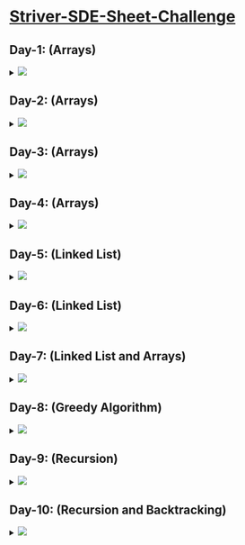 # [Striver-SDE-Sheet-Challenge](https://takeuforward.org/interviews/strivers-sde-sheet-top-coding-interview-problems)

## Day-1: (Arrays)

<details>
  <summary><img id="array" src="https://img.shields.io/badge/Arrays-6-0f0?style=for-the-badge"></summary>

| S.No. | Topic:  | Problems                                                                                                                     | Solutions | JAVA                                                                                                                                                                  | Video-Solution                                                                                                                                                            |
|-------|---------|------------------------------------------------------------------------------------------------------------------------------|-----------|----------------------------------------------------------------------------------------------------------------------------------------------------------------------|---------------------------------------------------------------------------------------------------------------------------------------------------------------------------|
| 1     | `Array` | [Set Matrix Zeroes](https://takeuforward.org/data-structure/set-matrix-zero)                                                 | ✔️        | <a href="https://github.com/RitikSharma01/Striver-SDE-sheet-challenge./blob/main/DAY-01-Array/code%20studio/Set_Matrix_Zero.java"><img src="https://img.shields.io/badge/CodeStudio-Solution-green"></a> <br> <a href="https://github.com/RitikSharma01/Striver-SDE-sheet-challenge./blob/main/DAY-01-Array/leetcode/Set_Matrix_Zero.java"><img src="https://img.shields.io/badge/Leetcode-Solution-green"></a>                                                                                     | <a href="https://www.youtube.com/watch?v=M65xBewcqcI&list=PLgUwDviBIf0rPG3Ictpu74YWBQ1CaBkm2&index=7"><img src="https://img.shields.io/badge/Video-Solution-green"></a>  |
| 2     | `Array` | [Pascal’s Triangler](https://takeuforward.org/data-structure/program-to-generate-pascals-triangle)                           | ✔️        | <a href="https://github.com/RitikSharma01/Striver-SDE-sheet-challenge./blob/main/DAY-01-Array/code%20studio/pascals_Triangle.java"><img src="https://img.shields.io/badge/CodeStudio-Solution-green"></a> <br> <a href="https://github.com/RitikSharma01/Striver-SDE-sheet-challenge./blob/main/DAY-01-Array/leetcode/pascals_Triangle.java"><img src="https://img.shields.io/badge/Leetcode-Solution-green"></a>                                                                       | <a href="https://www.youtube.com/watch?v=6FLvhQjZqvM&list=PLgUwDviBIf0rPG3Ictpu74YWBQ1CaBkm2&index=8"><img src="https://img.shields.io/badge/Video-Solution-green"></a>  |
| 3     | `Array` | [Next Permutation](https://takeuforward.org/data-structure/next_permutation-find-next-lexicographically-greater-permutation) | ✔️        | <a href="https://github.com/RitikSharma01/Striver-SDE-sheet-challenge./blob/main/DAY-01-Array/code%20studio/next_permutation.cpp"><img src="https://img.shields.io/badge/CodeStudio-Solution-green"></a> <br> <a href="https://github.com/RitikSharma01/Striver-SDE-sheet-challenge./blob/main/DAY-01-Array/leetcode/next_permutation.java"><img src="https://img.shields.io/badge/Leetcode-Solution-green"></a>                                                                                             | <a href="https://www.youtube.com/watch?v=LuLCLgMElus&list=PLgUwDviBIf0rPG3Ictpu74YWBQ1CaBkm2&index=9"><img src="https://img.shields.io/badge/Video-Solution-green"></a>  |
| 4     | `Array` | [Kadane’s Algorithm](https://takeuforward.org/data-structure/kadanes-algorithm-maximum-subarray-sum-in-an-array)             | ✔️        | <a href="https://github.com/RitikSharma01/Striver-SDE-sheet-challenge./blob/main/DAY-01-Array/code%20studio/Maximum_Subarray_Sum.java"><img src="https://img.shields.io/badge/CodeStudio-Solution-green"></a> <br> <a href="https://github.com/RitikSharma01/Striver-SDE-sheet-challenge./blob/main/DAY-01-Array/leetcode/Maximum_Subarray_Sum.java"><img src="https://img.shields.io/badge/Leetcode-Solution-green"></a>                                                                         | <a href="https://www.youtube.com/watch?v=w_KEocd__20&list=PLgUwDviBIf0rPG3Ictpu74YWBQ1CaBkm2&index=5"><img src="https://img.shields.io/badge/Video-Solution-green"></a>  |
| 5     | `Array` | [Sort an array of 0’s 1’s 2’s](https://takeuforward.org/data-structure/sort-an-array-of-0s-1s-and-2s)                        | ✔️        | <a href="https://github.com/RitikSharma01/Striver-SDE-sheet-challenge./blob/main/DAY-01-Array/code%20studio/Sort_0_1_2.java"><img src="https://img.shields.io/badge/CodeStudio-Solution-green"></a> <br> <a href="https://github.com/RitikSharma01/Striver-SDE-sheet-challenge./blob/main/DAY-01-Array/leetcode/Sort_0_1_2.java"><img src="https://img.shields.io/badge/Leetcode-Solution-green"></a> | <a href="https://www.youtube.com/watch?v=oaVa-9wmpns&list=PLgUwDviBIf0rPG3Ictpu74YWBQ1CaBkm2&index=2"><img src="https://img.shields.io/badge/Video-Solution-green"></a>  |
| 6     | `Array` | [Stock buy and Sell](https://takeuforward.org/data-structure/stock-buy-and-sell)                                             | ✔️        | <a href="https://github.com/RitikSharma01/Striver-SDE-sheet-challenge./blob/main/DAY-01-Array/code%20studio/BestTime_to_Buy_and_Sell_Stock.java"><img src="https://img.shields.io/badge/CodeStudio-Solution-green"></a> <br> <a href="https://github.com/RitikSharma01/Striver-SDE-sheet-challenge./blob/main/DAY-01-Array/leetcode/BestTime_to_Buy_and_Sell_Stock.java"><img src="https://img.shields.io/badge/Leetcode-Solution-green"></a>                                                                                 | <a href="https://www.youtube.com/watch?v=oaVa-9wmpns&list=PLgUwDviBIf0rPG3Ictpu74YWBQ1CaBkm2&index=2"><img src="https://img.shields.io/badge/Video-Solution-green"></a>

<br>
<div align="right">
  <h3><b><a href="#striver-sde-sheet-challenge">⬆️ Back to Top</a></b></h3>
</div>
<br>
</details>

## Day-2: (Arrays)

<details>
  <summary><img id="array" src="https://img.shields.io/badge/Arrays-6-0f0?style=for-the-badge"></summary>

| S.No. | Topic:  | Problems                                                                                                                                | Solutions | C++                                                                                                                                                                                                                                                                                                                                                                                                                                                                                                                                                        | Video-Solution                                                                                                                                                           |
|-------|---------|-----------------------------------------------------------------------------------------------------------------------------------------|-----------|------------------------------------------------------------------------------------------------------------------------------------------------------------------------------------------------------------------------------------------------------------------------------------------------------------------------------------------------------------------------------------------------------------------------------------------------------------------------------------------------------------------------------------------------------------|--------------------------------------------------------------------------------------------------------------------------------------------------------------------------|
| 1     | `Array` | [Rotate Matrix](https://takeuforward.org/data-structure/rotate-image-by-90-degree)                                                      | ✔️         | <a href="https://github.com/RitikSharma01/Striver-SDE-sheet-challenge./blob/main/DAY-02-Array/code%20studio/rotateArray.java"><img src="https://img.shields.io/badge/CodeStudio-Solution-green"></a> <br> <a href="https://github.com/RitikSharma01/Striver-SDE-sheet-challenge./blob/main//DAY-02-Array/leetcode/Rotate_Image.java"><img src="https://img.shields.io/badge/Leetcode-Solution-green"></a>                                                                                                   | <a href="https://www.youtube.com/watch?v=Y72QeX0Efxw&list=PLgUwDviBIf0rPG3Ictpu74YWBQ1CaBkm2&index=12"><img src="https://img.shields.io/badge/Video-Solution-green"></a> |
| 2     | `Array` | [Pascal’s Triangler](https://takeuforward.org/data-structure/merge-overlapping-sub-intervals)                                           | ✔️         | <a href="https://github.com/RitikSharma01/Striver-SDE-sheet-challenge./blob/main/DAY-02-Array/code%20studio/mergeInterval.java"><img src="https://img.shields.io/badge/CodeStudio-Solution-green"></a> <br> <a href="https://github.com/RitikSharma01/Striver-SDE-sheet-challenge./blob/main/"><img src="https://img.shields.io/badge/Leetcode-Solution-red"></a>                                                             | <a href="https://www.youtube.com/watch?v=2JzRBPFYbKE&list=PLgUwDviBIf0rPG3Ictpu74YWBQ1CaBkm2&index=6"><img src="https://img.shields.io/badge/Video-Solution-green"></a>  |
| 3     | `Array` | [Merge two sorted Arrays without extra space](https://takeuforward.org/data-structure/merge-two-sorted-arrays-without-extra-space)      | ✔️         | <a href="https://github.com/RitikSharma01/Striver-SDE-sheet-challenge./blob/main/DAY-02-Array/code%20studio/mergetwosortedarray.java"><img src="https://img.shields.io/badge/CodeStudio-Solution-green"></a> <br> <a href="https://github.com/RitikSharma01/Striver-SDE-sheet-challenge./blob/main/"><img src="https://img.shields.io/badge/Leetcode-Solution-red"></a>                   | <a href="https://www.youtube.com/watch?v=hVl2b3bLzBw&list=PLgUwDviBIf0rPG3Ictpu74YWBQ1CaBkm2&index=4"><img src="https://img.shields.io/badge/Video-Solution-green"></a>  |
| 4     | `Array` | [Find the duplicate in an array of N+1 integers](https://takeuforward.org/data-structure/find-the-duplicate-in-an-array-of-n1-integers) | ✔️         | <a href="https://github.com/RitikSharma01/Striver-SDE-sheet-challenge./blob/main/DAY-02-Array/code%20studio/find_duplicate_in_array.java"><img src="https://img.shields.io/badge/CodeStudio-Solution-green"></a> <br> <a href="https://github.com/RitikSharma01/Striver-SDE-sheet-challenge./blob/main/"><img src="https://img.shields.io/badge/Leetcode-Solution-red"></a> | <a href="https://www.youtube.com/watch?v=32Ll35mhWg0&list=PLgUwDviBIf0rPG3Ictpu74YWBQ1CaBkm2&index=1"><img src="https://img.shields.io/badge/Video-Solution-green"></a>  |
| 5     | `Array` | [Repeat and Missing Number](https://takeuforward.org/data-structure/find-the-repeating-and-missing-numbers)                             | ✔️        | <a href="https://github.com/RitikSharma01/Striver-SDE-sheet-challenge./blob/main/DAY-02-Array/code%20studio/Missing_and_repeating_numbers.java"><img src="https://img.shields.io/badge/CodeStudio-Solution-green"></a> <br> <a href="https://github.com/RitikSharma01/Striver-SDE-sheet-challenge./blob/main/"><img src="https://img.shields.io/badge/Leetcode-Solution-red"></a>                                                                                                                                                             | <a href="https://www.youtube.com/watch?v=5nMGY4VUoRY&list=PLgUwDviBIf0rPG3Ictpu74YWBQ1CaBkm2&index=3"><img src="https://img.shields.io/badge/Video-Solution-green"></a>  |
| 6     | `Array` | [Inversion of Array (Pre-req: Merge Sort)](https://takeuforward.org/data-structure/count-inversions-in-an-array)                        | ✔️        | <a href="https://github.com/RitikSharma01/Striver-SDE-sheet-challenge./blob/main/DAY-02-Array/code%20studio/Count_Inversions.java"><img src="https://img.shields.io/badge/CodeStudio-Solution-green"></a> <br> <a href="https://github.com/RitikSharma01/Striver-SDE-sheet-challenge./blob/main/"><img src="https://img.shields.io/badge/Leetcode-Solution-red"></a>                                                                                                                                                             | <a href="https://www.youtube.com/watch?v=kQ1mJlwW-c0"><img src="https://img.shields.io/badge/Video-Solution-green"></a>                                                  |

<br>
<div align="right">
  <h3><b><a href="#striver-sde-sheet-challenge">⬆️ Back to Top</a></b></h3>
</div>
<br>
</details>

## Day-3: (Arrays)

<details>
  <summary><img id="array" src="https://img.shields.io/badge/Arrays-6-0f0?style=for-the-badge"></summary>

| S.No. | Topic:  | Problems                                                                                                                                                           | Solutions | JAVA                                                                                                                                                                                                                                                                                                                                                                                                                                                                                                  | Video-Solution                                                                                                                                                            |
|-------|---------|--------------------------------------------------------------------------------------------------------------------------------------------------------------------|-----------|------------------------------------------------------------------------------------------------------------------------------------------------------------------------------------------------------------------------------------------------------------------------------------------------------------------------------------------------------------------------------------------------------------------------------------------------------------------------------------------------------|---------------------------------------------------------------------------------------------------------------------------------------------------------------------------|
| 1     | `Array` | [Search in a 2d Matrix](https://takeuforward.org/data-structure/search-in-a-sorted-2d-matrix)                                                                      | ✔️        | <a href="https://github.com/RitikSharma01/Striver-SDE-sheet-challenge./tree/main/DAY-03-Array/codestudio/SSearch_In_A_2D_Matrix.java"><img src="https://img.shields.io/badge/CodeStudio-Solution-green"></a> <br> <a href=""><img src="https://img.shields.io/badge/Leetcode-Solution-red"></a>                 | <a href="https://www.youtube.com/watch?v=ZYpYur0znng&list=PLgUwDviBIf0rPG3Ictpu74YWBQ1CaBkm2&index=14"><img src="https://img.shields.io/badge/Video-Solution-green"></a> |
| 2     | `Array` | [Pow(X,n)](https://takeuforward.org/data-structure/implement-powxn-x-raised-to-the-power-n)                                                                        | ✔️        | <a href="https://github.com/RitikSharma01/Striver-SDE-sheet-challenge./tree/main/DAY-03-Array/codestudio/Modular_Exponentiation.java"><img src="https://img.shields.io/badge/CodeStudio-Solution-green"></a> <br> <a href=""><img src="https://img.shields.io/badge/Leetcode-Solution-red"></a>                                                       | <a href="https://www.youtube.com/watch?v=l0YC3876qxg&list=PLgUwDviBIf0rPG3Ictpu74YWBQ1CaBkm2&index=15"><img src="https://img.shields.io/badge/Video-Solution-green"></a> |
| 3     | `Array` | [Majority Element (>N/2 times)](https://takeuforward.org/data-structure/find-the-majority-element-that-occurs-more-than-n-2-times)                                 | ✔️        | <a href="https://github.com/RitikSharma01/Striver-SDE-sheet-challenge./tree/main/DAY-03-Array/codestudio/Majority_element.java"><img src="https://img.shields.io/badge/CodeStudio-Solution-green"></a> <br> <a href=""><img src="https://img.shields.io/badge/Leetcode-Solution-red"></a> | <a href="https://www.youtube.com/watch?v=AoX3BPWNnoE&list=PLgUwDviBIf0rPG3Ictpu74YWBQ1CaBkm2&index=16"><img src="https://img.shields.io/badge/Video-Solution-green"></a> |                            
| 4     | `Array` | [Majority Element (>N/3 times)](https://takeuforward.org/data-structure/majority-elementsn-3-times-find-the-elements-that-appears-more-than-n-3-times-in-the-array)| ✔️        | <a href="https://github.com/RitikSharma01/Striver-SDE-sheet-challenge./tree/main/DAY-03-Array/codestudio/Majority_Element_2.java"><img src="https://img.shields.io/badge/CodeStudio-Solution-green"></a> <br> <a href=""><img src="https://img.shields.io/badge/Leetcode-Solution-red"></a> | <a href="https://www.youtube.com/watch?v=yDbkQd9t2ig&list=PLgUwDviBIf0rPG3Ictpu74YWBQ1CaBkm2&index=17"><img src="https://img.shields.io/badge/Video-Solution-green"></a> |                                                         
| 5     | `Array` | [Grid Unique Paths](https://takeuforward.org/data-structure/grid-unique-paths-count-paths-from-left-top-to-the-right-bottom-of-a-matrix)                           | ✔️        | <a href="https://github.com/RitikSharma01/Striver-SDE-sheet-challenge./tree/main/DAY-03-Array/codestudio/Unique_Paths.java"><img src="https://img.shields.io/badge/CodeStudio-Solution-green"></a> <br> <a href=""><img src="https://img.shields.io/badge/Leetcode-Solution-red"></a>                                 | <a href="https://youtu.be/t_f0nwwdg5o"><img src="https://img.shields.io/badge/Video-Solution-green"></a>                                                                 |
| 6     | `Array` | [Reverse Pairs](https://takeuforward.org/data-structure/count-reverse-pairs)                                                                                       | ✔️        | <a href="https://github.com/RitikSharma01/Striver-SDE-sheet-challenge./tree/main/DAY-03-Array/codestudio/Reverse_Pairs.java"><img src="https://img.shields.io/badge/CodeStudio-Solution-green"></a> <br> <a href=""><img src="https://img.shields.io/badge/Leetcode-Solution-red"></a>                                             | <a href="https://www.youtube.com/watch?v=S6rsAlj_iB4&list=PLgUwDviBIf0rPG3Ictpu74YWBQ1CaBkm2&index=19"><img src="https://img.shields.io/badge/Video-Solution-green"></a> |

<br>
<div align="right">
  <h3><b><a href="#striver-sde-sheet-challenge">⬆️ Back to Top</a></b></h3>
</div>
<br>
</details>

## Day-4: (Arrays)

<details>
  <summary><img id="array" src="https://img.shields.io/badge/Arrays-6-0f0?style=for-the-badge"></summary>

| S.No. | Topic:  | Problems                                                                                                                                | Solutions | JAVA                                                                                                                                                                                                                                                                                                                                                                                                                                                                                                                                                | Video-Solution                                                                                                                                                            |
|-------|---------|-----------------------------------------------------------------------------------------------------------------------------------------|-----------|----------------------------------------------------------------------------------------------------------------------------------------------------------------------------------------------------------------------------------------------------------------------------------------------------------------------------------------------------------------------------------------------------------------------------------------------------------------------------------------------------------------------------------------------------|---------------------------------------------------------------------------------------------------------------------------------------------------------------------------|
| 1     | `Array` | [2-Sum-Problem](https://takeuforward.org/data-structure/two-sum-check-if-a-pair-with-given-sum-exists-in-array)                         | ✔️        | <a href="https://github.com/RitikSharma01/Striver-SDE-sheet-challenge./tree/main/Day-04-Array/codestudio/2_sum_problem.java"><img src="https://img.shields.io/badge/CodeStudio-Solution-green"></a> <br> <a href=""><img src="https://img.shields.io/badge/Leetcode-Solution-green"></a>                                                                                               | <a href="https://www.youtube.com/watch?v=dRUpbt8vHpo&list=PLgUwDviBIf0rVwua0kKYlsS_ik_1lyVK_&index=2"><img src="https://img.shields.io/badge/Video-Solution-green"></a>  |                                     
| 2     | `Array` | [4-Sum-Problem](https://takeuforward.org/data-structure/4-sum-find-quads-that-add-up-to-a-target-value)                                 | ✔️        | <a href="https://github.com/RitikSharma01/Striver-SDE-sheet-challenge./tree/main/Day-04-Array/codestudio/4_sum_problem.java"><img src="https://img.shields.io/badge/CodeStudio-Solution-green"></a> <br> <a href=""><img src="https://img.shields.io/badge/Leetcode-Solution-green"></a>                                                                                               | <a href="https://www.youtube.com/watch?v=4ggF3tXIAp0&list=PLgUwDviBIf0p4ozDR_kJJkONnb1wdx2Ma&index=21"><img src="https://img.shields.io/badge/Video-Solution-green"></a> |                             
| 3     | `Array` | [Longest Consecutive Sequence](https://takeuforward.org/data-structure/longest-consecutive-sequence-in-an-array)                        | ✔️        | <a href="https://github.com/RitikSharma01/Striver-SDE-sheet-challenge./tree/main/Day-04-Array/codestudio/longest_consecutive_sequence.java"><img src="https://img.shields.io/badge/CodeStudio-Solution-green"></a> <br> <a href=""><img src="https://img.shields.io/badge/Leetcode-Solution-green"></a>                                                         | <a href="https://www.youtube.com/watch?v=qgizvmgeyUM&list=PLgUwDviBIf0p4ozDR_kJJkONnb1wdx2Ma&index=22"><img src="https://img.shields.io/badge/Video-Solution-green"></a> |                                      
| 4     | `Array` | [Largest Subarray with 0 sum](https://takeuforward.org/data-structure/length-of-the-longest-subarray-with-zero-sum)                     | ✔️        | <a href="https://github.com/RitikSharma01/Striver-SDE-sheet-challenge./tree/main/Day-04-Array/codestudio/Longest_Subarray_Zero_Sum.java"><img src="https://img.shields.io/badge/CodeStudio-Solution-green"></a> <br> <a href=""><img src="https://img.shields.io/badge/GeeksforGeeks-Solution-green"></a>                                         | <a href="https://www.youtube.com/watch?v=xmguZ6GbatA&list=PLgUwDviBIf0p4ozDR_kJJkONnb1wdx2Ma&index=23"><img src="https://img.shields.io/badge/Video-Solution-green"></a> |                                         
| 5     | `Array` | [Count number of subarrays with given Xor K](https://takeuforward.org/data-structure/count-the-number-of-subarrays-with-given-xor-k)    | ✔️        | <a href="https://github.com/RitikSharma01/Striver-SDE-sheet-challenge./tree/main/Day-04-Array/codestudio/Count_Subarrays_with_Given_XOR.java"><img src="https://img.shields.io/badge/CodeStudio-Solution-green"></a> <br> <a href=""><img src="https://img.shields.io/badge/Interviewbit-Solution-green"></a> | <a href="https://www.youtube.com/watch?v=lO9R5CaGRPY&list=PLgUwDviBIf0p4ozDR_kJJkONnb1wdx2Ma&index=25"><img src="https://img.shields.io/badge/Video-Solution-green"></a> |                                                          
| 6     | `Array` | [Longest Substring without repeat](https://takeuforward.org/data-structure/length-of-longest-substring-without-any-repeating-character) | ✔️        | <a href="https://github.com/RitikSharma01/Striver-SDE-sheet-challenge./tree/main/Day-04-Array/codestudio/Longest_Substring_Without_Repeating_Characters.java"><img src="https://img.shields.io/badge/CodeStudio-Solution-green"></a> <br> <a href=""><img src="https://img.shields.io/badge/Leetcode-Solution-green"></a>                                             | <a href="https://www.youtube.com/watch?v=qtVh-XEpsJo&list=PLgUwDviBIf0p4ozDR_kJJkONnb1wdx2Ma&index=26"><img src="https://img.shields.io/badge/Video-Solution-green"></a> |                                                  

  <br>
<div align="right">
  <h3><b><a href="#striver-sde-sheet-challenge">⬆️ Back to Top</a></b></h3>
</div>
<br>
</details>

## Day-5: (Linked List)

<details>
  <summary><img id="array" src="https://img.shields.io/badge/Linked_List-6-0f0?style=for-the-badge"></summary>

| S.No. | Topic:        | Problems                                                                                                                                            | Solutions | JAVA                                                                                                                                                                                                                                                                                                                                                                                                                                                                                                                                                        | Video-Solution                                                                                                                                                            |
|-------|---------------|-----------------------------------------------------------------------------------------------------------------------------------------------------|-----------|------------------------------------------------------------------------------------------------------------------------------------------------------------------------------------------------------------------------------------------------------------------------------------------------------------------------------------------------------------------------------------------------------------------------------------------------------------------------------------------------------------------------------------------------------------|---------------------------------------------------------------------------------------------------------------------------------------------------------------------------|
| 1     | `Linked List` | [Reverse a LinkedList](https://takeuforward.org/data-structure/reverse-a-linked-list)                                                               | ✔️        | <a href="https://github.com/RitikSharma01/Striver-SDE-sheet-challenge./tree/main/Day-05-LinkedList/codestudio/Reverse_Linked_List.java"><img src="https://img.shields.io/badge/CodeStudio-Solution-green"></a> <br> <a href=""><img src="https://img.shields.io/badge/Leetcode-Solution-red"></a>                                                                   | <a href="https://www.youtube.com/watch?v=iRtLEoL-r-g&list=PLgUwDviBIf0p4ozDR_kJJkONnb1wdx2Ma&index=27"><img src="https://img.shields.io/badge/Video-Solution-green"></a> |                                     
| 2     | `Linked List` | [Find the middle of LinkedList](https://takeuforward.org/data-structure/find-middle-element-in-a-linked-list)                                       | ✔️        | <a href="https://github.com/RitikSharma01/Striver-SDE-sheet-challenge./tree/main/Day-05-LinkedList/codestudio/Middle_Of_Linked_List.java"><img src="https://img.shields.io/badge/CodeStudio-Solution-green"></a> <br> <a href=""><img src="https://img.shields.io/badge/Leetcode-Solution-red"></a>                                         | <a href="https://www.youtube.com/watch?v=sGdwSH8RK-o&list=PLgUwDviBIf0p4ozDR_kJJkONnb1wdx2Ma&index=28"><img src="https://img.shields.io/badge/Video-Solution-green"></a> |                             
| 3     | `Linked List` | [Merge two sorted Linked List (use method used in mergeSort)](https://takeuforward.org/data-structure/merge-two-sorted-linked-lists)                | ✔️        | <a href="https://github.com/RitikSharma01/Striver-SDE-sheet-challenge./tree/main/Day-05-LinkedList/codestudio/Merge Two_Sorted_Linked_Lists.java"><img src="https://img.shields.io/badge/CodeStudio-Solution-green"></a> <br> <a href=""><img src="https://img.shields.io/badge/Leetcode-Solution-red"></a>                                           | <a href="https://www.youtube.com/watch?v=Xb4slcp1U38&list=PLgUwDviBIf0p4ozDR_kJJkONnb1wdx2Ma&index=29"><img src="https://img.shields.io/badge/Video-Solution-green"></a> |                                      
| 4     | `Linked List` | [Remove N-th node from back of LinkedList](https://takeuforward.org/data-structure/remove-n-th-node-from-the-end-of-a-linked-list)                  | ✔️        | <a href="https://github.com/RitikSharma01/Striver-SDE-sheet-challenge./tree/main/Day-05-LinkedList/codestudio/DeleteKthnodeFromEnd.java"><img src="https://img.shields.io/badge/CodeStudio-Solution-green"></a> <br> <a href=""><img src="https://img.shields.io/badge/Leetcode-Solution-red"></a>           | <a href="https://www.youtube.com/watch?v=Lhu3MsXZy-Q&list=PLgUwDviBIf0p4ozDR_kJJkONnb1wdx2Ma&index=30"><img src="https://img.shields.io/badge/Video-Solution-green"></a> |                                         
| 5     | `Linked List` | [Add two numbers as LinkedList](https://takeuforward.org/data-structure/add-two-numbers-represented-as-linked-lists)                                | ✔️        | <a href="https://github.com/RitikSharma01/Striver-SDE-sheet-challenge./tree/main/Day-05-LinkedList/codestudio/AddTwoNumbersAsLinkedLists.java"><img src="https://img.shields.io/badge/CodeStudio-Solution-green"></a> <br> <a href=""><img src="https://img.shields.io/badge/Leetcode-Solution-red"></a>                                         | <a href="https://www.youtube.com/watch?v=LBVsXSMOIk4&list=PLgUwDviBIf0p4ozDR_kJJkONnb1wdx2Ma&index=32"><img src="https://img.shields.io/badge/Video-Solution-green"></a> |                                                          
| 6     | `Linked List` | [Delete a given Node when a node is given.(0(1) solution)](https://takeuforward.org/data-structure/delete-given-node-in-a-linked-list-o1-approach)  | ✔️        | <a href="https://github.com/RitikSharma01/Striver-SDE-sheet-challenge./tree/main/Day-05-LinkedList/codestudio/DeleteNodeInALinkedList.java"><img src="https://img.shields.io/badge/CodeStudio-Solution-green"></a> <br> <a href=""><img src="https://img.shields.io/badge/Leetcode-Solution-red"></a>   | <a href="https://www.youtube.com/watch?v=icnp4FJdZ_c&list=PLgUwDviBIf0p4ozDR_kJJkONnb1wdx2Ma&index=31"><img src="https://img.shields.io/badge/Video-Solution-green"></a> |                                                             
  
<br>
<div align="right">
  <h3><b><a href="#striver-sde-sheet-challenge">⬆️ Back to Top</a></b></h3>
</div>
<br>
</details>

## Day-6: (Linked List)

<details>
  <summary><img id="array" src="https://img.shields.io/badge/Linked_List-6-0f0?style=for-the-badge"></summary>

| S.No. | Topic:        | Problems                                                                                                                             | Solutions | JAVA                                                                                                                                                                                                                                                                                                                                                                                                                                                                                                                                                                     | Video-Solution                                                                                                                                                            |
|-------|---------------|--------------------------------------------------------------------------------------------------------------------------------------|-----------|-------------------------------------------------------------------------------------------------------------------------------------------------------------------------------------------------------------------------------------------------------------------------------------------------------------------------------------------------------------------------------------------------------------------------------------------------------------------------------------------------------------------------------------------------------------------------|---------------------------------------------------------------------------------------------------------------------------------------------------------------------------|
| 1     | `Linked List` | [Find intersection point of Y LinkedList](https://takeuforward.org/data-structure/find-intersection-of-two-linked-lists)             | ✔️        | <a href="https://github.com/RitikSharma01/Striver-SDE-sheet-challenge./tree/main/Day-06-LinkedList/codestudio/Intersection of Two Linked Lists.java"><img src="https://img.shields.io/badge/CodeStudio-Solution-green"></a> <br> <a href=""><img src="https://img.shields.io/badge/Leetcode-Solution-red"></a>                                 | <a href="https://www.youtube.com/watch?v=u4FWXfgS8jw&list=PLgUwDviBIf0p4ozDR_kJJkONnb1wdx2Ma&index=33"><img src="https://img.shields.io/badge/Video-Solution-green"></a> |                                     
| 2     | `Linked List` | [Detect a cycle in Linked List](https://takeuforward.org/data-structure/detect-a-cycle-in-a-linked-list)                             | ✔️        | <a href="https://github.com/RitikSharma01/Striver-SDE-sheet-challenge./tree/main/Day-06-LinkedList/codestudio/Cycle Detection in a Singly Linked List.java"><img src="https://img.shields.io/badge/CodeStudio-Solution-green"></a> <br> <a href=""><img src="https://img.shields.io/badge/Leetcode-Solution-red"></a>                                                     | <a href="https://www.youtube.com/watch?v=354J83hX7RI&list=PLgUwDviBIf0p4ozDR_kJJkONnb1wdx2Ma&index=34"><img src="https://img.shields.io/badge/Video-Solution-green"></a> |                             
| 3     | `Linked List` | [Reverse a LinkedList in groups of size k](https://takeuforward.org/data-structure/reverse-linked-list-in-groups-of-size-k)          | ✔️        | <a href="https://github.com/RitikSharma01/Striver-SDE-sheet-challenge./tree/main/Day-06-LinkedList/codestudio/Reverse Nodes in k-Group.java"><img src="https://img.shields.io/badge/CodeStudio-Solution-green"></a> <br> <a href=""><img src="https://img.shields.io/badge/Leetcode-Solution-red"></a>                       | <a href="https://www.youtube.com/watch?v=Of0HPkk3JgI&list=PLgUwDviBIf0p4ozDR_kJJkONnb1wdx2Ma&index=34"><img src="https://img.shields.io/badge/Video-Solution-green"></a> |                                      
| 4     | `Linked List` | [Check if a LinkedList is palindrome or not](https://takeuforward.org/data-structure/check-if-given-linked-list-is-plaindrome)       | ✔️        | <a href="https://github.com/RitikSharma01/Striver-SDE-sheet-challenge./tree/main/Day-06-LinkedList/codestudio/Palindrome Linked List.java"><img src="https://img.shields.io/badge/CodeStudio-Solution-green"></a> <br> <a href=""><img src="https://img.shields.io/badge/Leetcode-Solution-red"></a>                   | <a href="https://www.youtube.com/watch?v=-DtNInqFUXs&list=PLgUwDviBIf0p4ozDR_kJJkONnb1wdx2Ma&index=36"><img src="https://img.shields.io/badge/Video-Solution-green"></a> |                                         
| 5     | `Linked List` | [Find the starting point of the Loop of LinkedList](https://takeuforward.org/data-structure/starting-point-of-loop-in-a-linked-list) | ✔️        | <a href="https://github.com/RitikSharma01/Striver-SDE-sheet-challenge./tree/main/Day-06-LinkedList/codestudio/Flatten A Linked List.java"><img src="https://img.shields.io/badge/CodeStudio-Solution-green"></a> <br> <a href=""><img src="https://img.shields.io/badge/Leetcode-Solution-red"></a> | <a href="https://www.youtube.com/watch?v=QfbOhn0WZ88&list=PLgUwDviBIf0p4ozDR_kJJkONnb1wdx2Ma&index=37"><img src="https://img.shields.io/badge/Video-Solution-green"></a> |                                                          
| 6     | `Linked List` | [Flattening of a LinkedList](https://takeuforward.org/data-structure/flattening-a-linked-list)                                       | ✔️        | <a href="https://github.com/RitikSharma01/Striver-SDE-sheet-challenge./tree/main/Day-06-LinkedList/codestudio/Flatten A Linked List.java"><img src="https://img.shields.io/badge/CodeStudio-Solution-green"></a> <br> <a href=""><img src="https://img.shields.io/badge/Leetcode-Solution-red"></a>                                                                   | <a href="https://www.youtube.com/watch?v=ysytSSXpAI0&list=PLgUwDviBIf0p4ozDR_kJJkONnb1wdx2Ma&index=38"><img src="https://img.shields.io/badge/Video-Solution-green"></a> |                                                             
  
<br>
<div align="right">
  <h3><b><a href="#striver-sde-sheet-challenge">⬆️ Back to Top</a></b></h3>
</div>
<br>
</details>

## Day-7: (Linked List and Arrays)

<details>
  <summary><img id="array" src="https://img.shields.io/badge/Linked_List-6-0f0?style=for-the-badge"></summary>

| S.No. | Topic:                   | Problems                                                                                                                   | Solutions | JAVA                                                                                                                                                                                                                                                                                                                                                                                                                                                                                                                                                                                                | Video-Solution                                                                                                                                                            |
|-------|--------------------------|----------------------------------------------------------------------------------------------------------------------------|-----------|----------------------------------------------------------------------------------------------------------------------------------------------------------------------------------------------------------------------------------------------------------------------------------------------------------------------------------------------------------------------------------------------------------------------------------------------------------------------------------------------------------------------------------------------------------------------------------------------------|---------------------------------------------------------------------------------------------------------------------------------------------------------------------------|
| 1     | `Linked List and Arrays` | [Rotate a LinkedList](https://takeuforward.org/data-structure/rotate-a-linked-list)                                        | ✔️        | <a href="https://github.com/RitikSharma01/Striver-SDE-sheet-challenge./blob/main/Day-07-LinkedList%20and%20Arrays/codestudio/Rotate Linked List.java"><img src="https://img.shields.io/badge/CodeStudio-Solution-green"></a> <br> <a href="https://github.com/RitikSharma01/Striver-SDE-sheet-challenge./tree/main/Day-04-Array/Leetcode/"><img src="https://img.shields.io/badge/Leetcode-Solution-red"></a>                                                                                   | <a href="https://www.youtube.com/watch?v=9VPm6nEbVPA&list=PLgUwDviBIf0p4ozDR_kJJkONnb1wdx2Ma&index=39"><img src="https://img.shields.io/badge/Video-Solution-green"></a> |                                     
| 2     | `Linked List and Arrays` | Clone a Linked List with random and next pointer                                                                           | ✔️        | <a href="https://github.com/RitikSharma01/Striver-SDE-sheet-challenge./blob/main/Day-07-LinkedList%20and%20Arrays/codestudio/Copy List with Random Pointer.java"><img src="https://img.shields.io/badge/CodeStudio-Solution-green"></a> <br> <a href="https://github.com/RitikSharma01/Striver-SDE-sheet-challenge./tree/main/Day-04-Array/Leetcode/"><img src="https://img.shields.io/badge/Leetcode-Solution-red"></a> | <a href="https://www.youtube.com/watch?v=VNf6VynfpdM"><img src="https://img.shields.io/badge/Video-Solution-green"></a>                                                  |                             
| 3     | `Linked List and Arrays` | [3 sum](https://takeuforward.org/data-structure/3-sum-find-triplets-that-add-up-to-a-zero)                                 | ✔️        | <a href="https://github.com/RitikSharma01/Striver-SDE-sheet-challenge./blob/main/Day-07-LinkedList%20and%20Arrays/codestudio/3 sum.java"><img src="https://img.shields.io/badge/CodeStudio-Solution-green"></a> <br> <a href="https://github.com/RitikSharma01/Striver-SDE-sheet-challenge./tree/main/Day-04-Array/Leetcode/"><img src="https://img.shields.io/badge/Leetcode-Solution-red"></a>                                                                                                                   | <a href="https://www.youtube.com/watch?v=onLoX6Nhvmg&list=PLgUwDviBIf0p4ozDR_kJJkONnb1wdx2Ma&index=41"><img src="https://img.shields.io/badge/Video-Solution-green"></a> |                                      
| 4     | `Linked List and Arrays` | [Trapping rainwater](https://takeuforward.org/data-structure/trapping-rainwater)                                           | ✔️        | <a href="https://github.com/RitikSharma01/Striver-SDE-sheet-challenge./blob/main/Day-07-LinkedList%20and%20Arrays/codestudio/Trapping Rain Water.java"><img src="https://img.shields.io/badge/CodeStudio-Solution-green"></a> <br> <a href="https://github.com/RitikSharma01/Striver-SDE-sheet-challenge./tree/main/Day-04-Array/Leetcode/"><img src="https://img.shields.io/badge/Leetcode-Solution-red"></a>                                                                                         | <a href="https://www.youtube.com/watch?v=m18Hntz4go8&list=PLgUwDviBIf0p4ozDR_kJJkONnb1wdx2Ma&index=42"><img src="https://img.shields.io/badge/Video-Solution-green"></a> |                                         
| 5     | `Linked List and Arrays` | [Remove Duplicate from Sorted array](https://takeuforward.org/data-structure/remove-duplicates-in-place-from-sorted-array) | ✔️        | <a href="https://github.com/RitikSharma01/Striver-SDE-sheet-challenge./blob/main/Day-07-LinkedList%20and%20Arrays/codestudio/Remove Duplicates from Sorted Array.java"><img src="https://img.shields.io/badge/CodeStudio-Solution-green"></a> <br> <a href="https://github.com/RitikSharma01/Striver-SDE-sheet-challenge./tree/main/Day-04-Array/Leetcode/"><img src="https://img.shields.io/badge/Leetcode-Solution-red"></a>                                             | <a href="https://www.youtube.com/watch?v=Fm_p9lJ4Z_8&list=PLgUwDviBIf0p4ozDR_kJJkONnb1wdx2Ma&index=43"><img src="https://img.shields.io/badge/Video-Solution-green"></a> |                                                          
| 6     | `Linked List and Arrays` | [Max consecutive ones](https://takeuforward.org/data-structure/count-maximum-consecutive-ones-in-the-array)                | ✔️        | <a href="https://github.com/RitikSharma01/Striver-SDE-sheet-challenge./blob/main/Day-07-LinkedList%20and%20Arrays/codestudio/Max Consecutive Ones.java"><img src="https://img.shields.io/badge/CodeStudio-Solution-green"></a> <br> <a href="https://github.com/RitikSharma01/Striver-SDE-sheet-challenge./tree/main/Day-04-Array/Leetcode/"><img src="https://img.shields.io/badge/Leetcode-Solution-red"></a>                                                                                 | <a href="https://www.youtube.com/watch?v=Mo33MjjMlyA&list=PLgUwDviBIf0p4ozDR_kJJkONnb1wdx2Ma&index=44"><img src="https://img.shields.io/badge/Video-Solution-green"></a> |                                                             
  
<br>
<div align="right">
  <h3><b><a href="#striver-sde-sheet-challenge">⬆️ Back to Top</a></b></h3>
</div>
<br>
</details>

## Day-8: (Greedy Algorithm)

<details>
  <summary><img id="array" src="https://img.shields.io/badge/Greedy_Algorithm-6-f00?style=for-the-badge"></summary>

| S.No. | Topic:             | Problems                                                                                                                   | Solutions | JAVA                                                                                                                                                                                                                                                                                                                                                                                                                                                                                                                                                                                                | Video-Solution                                                                                                                                                            |
|-------|--------------------|----------------------------------------------------------------------------------------------------------------------------|-----------|----------------------------------------------------------------------------------------------------------------------------------------------------------------------------------------------------------------------------------------------------------------------------------------------------------------------------------------------------------------------------------------------------------------------------------------------------------------------------------------------------------------------------------------------------------------------------------------------------|---------------------------------------------------------------------------------------------------------------------------------------------------------------------------|
| 1     | `Greedy Algorithm` | []()                                                                                                                       | ❌        | <a href="https://github.com/RitikSharma01/Striver-SDE-sheet-challenge./tree/main/Day-04-Array/codestudio/"><img src="https://img.shields.io/badge/CodeStudio-Solution-red"></a> <br> <a href="https://github.com/RitikSharma01/Striver-SDE-sheet-challenge./tree/main/Day-04-Array/codestudio/Leetcode/"><img src="https://img.shields.io/badge/Leetcode-Solution-red"></a>                                                                                                                                                                             | <a href=""><img src="https://img.shields.io/badge/Video-Solution-green"></a> |                                     
| 2     | `Greedy Algorithm` | []()                                                                                                                       | ❌        | <a href="https://github.com/RitikSharma01/Striver-SDE-sheet-challenge./tree/main/Day-04-Array/codestudio/"><img src="https://img.shields.io/badge/CodeStudio-Solution-red"></a> <br> <a href="https://github.com/RitikSharma01/Striver-SDE-sheet-challenge./tree/main/Day-04-Array/codestudio/Leetcode/"><img src="https://img.shields.io/badge/Leetcode-Solution-red"></a>                                                                                                                                                                             | <a href=""><img src="https://img.shields.io/badge/Video-Solution-green"></a> |                             
| 3     | `Greedy Algorithm` | []()                                                                                                                       | ❌        | <a href="https://github.com/RitikSharma01/Striver-SDE-sheet-challenge./tree/main/Day-04-Array/codestudio/"><img src="https://img.shields.io/badge/CodeStudio-Solution-red"></a> <br> <a href="https://github.com/RitikSharma01/Striver-SDE-sheet-challenge./tree/main/Day-04-Array/codestudio/Leetcode/"><img src="https://img.shields.io/badge/Leetcode-Solution-red"></a>                                                                                                                                                                             | <a href=""><img src="https://img.shields.io/badge/Video-Solution-green"></a> |                                      
| 4     | `Greedy Algorithm` | []()                                                                                                                       | ❌        | <a href="https://github.com/RitikSharma01/Striver-SDE-sheet-challenge./tree/main/Day-04-Array/codestudio/"><img src="https://img.shields.io/badge/CodeStudio-Solution-red"></a> <br> <a href="https://github.com/RitikSharma01/Striver-SDE-sheet-challenge./tree/main/Day-04-Array/codestudio/Leetcode/"><img src="https://img.shields.io/badge/Leetcode-Solution-red"></a>                                                                                                                                                                             | <a href=""><img src="https://img.shields.io/badge/Video-Solution-green"></a> |                                         
| 5     | `Greedy Algorithm` | []()                                                                                                                       | ❌        | <a href="https://github.com/RitikSharma01/Striver-SDE-sheet-challenge./tree/main/Day-04-Array/codestudio/"><img src="https://img.shields.io/badge/CodeStudio-Solution-red"></a> <br> <a href="https://github.com/RitikSharma01/Striver-SDE-sheet-challenge./tree/main/Day-04-Array/codestudio/Leetcode/"><img src="https://img.shields.io/badge/Leetcode-Solution-red"></a>                                                                                                                                                                             | <a href=""><img src="https://img.shields.io/badge/Video-Solution-green"></a> |                                                          
| 6     | `Greedy Algorithm` | []()                                                                                                                       | ❌        | <a href="https://github.com/RitikSharma01/Striver-SDE-sheet-challenge./tree/main/Day-04-Array/codestudio/"><img src="https://img.shields.io/badge/CodeStudio-Solution-red"></a> <br> <a href="https://github.com/RitikSharma01/Striver-SDE-sheet-challenge./tree/main/Day-04-Array/codestudio/Leetcode/"><img src="https://img.shields.io/badge/Leetcode-Solution-red"></a>                                                                                                                                                                             | <a href=""><img src="https://img.shields.io/badge/Video-Solution-green"></a> |                                                             
  
<br>
<div align="right">
  <h3><b><a href="#striver-sde-sheet-challenge">⬆️ Back to Top</a></b></h3>
</div>
<br>
</details>

## Day-9: (Recursion)

<details>
  <summary><img id="array" src="https://img.shields.io/badge/Recursion-6-f00?style=for-the-badge"></summary>

| S.No. | Topic:      | Problems                                                                                                                   | Solutions | JAVA                                                                                                                                                                                                                                                                                                                                                                                                                                                                                                                                                                                                | Video-Solution                                                                                                                                                            |
|-------|-------------|----------------------------------------------------------------------------------------------------------------------------|-----------|----------------------------------------------------------------------------------------------------------------------------------------------------------------------------------------------------------------------------------------------------------------------------------------------------------------------------------------------------------------------------------------------------------------------------------------------------------------------------------------------------------------------------------------------------------------------------------------------------|---------------------------------------------------------------------------------------------------------------------------------------------------------------------------|
| 1     | `Recursion` | []()                                                                                                                       | ❌        | <a href="https://github.com/RitikSharma01/Striver-SDE-sheet-challenge./tree/main/Day-04-Array/codestudio/"><img src="https://img.shields.io/badge/CodeStudio-Solution-red"></a> <br> <a href="https://github.com/RitikSharma01/Striver-SDE-sheet-challenge./tree/main/Day-04-Array/codestudio/Leetcode/"><img src="https://img.shields.io/badge/Leetcode-Solution-red"></a>                                                                                                                                                                                               | <a href=""><img src="https://img.shields.io/badge/Video-Solution-green"></a> |                                     
| 2     | `Recursion` | []()                                                                                                                       | ❌        | <a href="https://github.com/RitikSharma01/Striver-SDE-sheet-challenge./tree/main/Day-04-Array/codestudio/"><img src="https://img.shields.io/badge/CodeStudio-Solution-red"></a> <br> <a href="https://github.com/RitikSharma01/Striver-SDE-sheet-challenge./tree/main/Day-04-Array/codestudio/Leetcode/"><img src="https://img.shields.io/badge/Leetcode-Solution-red"></a>                                                                                                                                                                                               | <a href=""><img src="https://img.shields.io/badge/Video-Solution-green"></a> |                             
| 3     | `Recursion` | []()                                                                                                                       | ❌        | <a href="https://github.com/RitikSharma01/Striver-SDE-sheet-challenge./tree/main/Day-04-Array/codestudio/"><img src="https://img.shields.io/badge/CodeStudio-Solution-red"></a> <br> <a href="https://github.com/RitikSharma01/Striver-SDE-sheet-challenge./tree/main/Day-04-Array/codestudio/Leetcode/"><img src="https://img.shields.io/badge/Leetcode-Solution-red"></a>                                                                                                                                                                                               | <a href=""><img src="https://img.shields.io/badge/Video-Solution-green"></a> |                                      
| 4     | `Recursion` | []()                                                                                                                       | ❌        | <a href="https://github.com/RitikSharma01/Striver-SDE-sheet-challenge./tree/main/Day-04-Array/codestudio/"><img src="https://img.shields.io/badge/CodeStudio-Solution-red"></a> <br> <a href="https://github.com/RitikSharma01/Striver-SDE-sheet-challenge./tree/main/Day-04-Array/codestudio/Leetcode/"><img src="https://img.shields.io/badge/Leetcode-Solution-red"></a>                                                                                                                                                                                               | <a href=""><img src="https://img.shields.io/badge/Video-Solution-green"></a> |                                         
| 5     | `Recursion` | []()                                                                                                                       | ❌        | <a href="https://github.com/RitikSharma01/Striver-SDE-sheet-challenge./tree/main/Day-04-Array/codestudio/"><img src="https://img.shields.io/badge/CodeStudio-Solution-red"></a> <br> <a href="https://github.com/RitikSharma01/Striver-SDE-sheet-challenge./tree/main/Day-04-Array/codestudio/Leetcode/"><img src="https://img.shields.io/badge/Leetcode-Solution-red"></a>                                                                                                                                                                                               | <a href=""><img src="https://img.shields.io/badge/Video-Solution-green"></a> |                                                          
| 6     | `Recursion` | []()                                                                                                                       | ❌        | <a href="https://github.com/RitikSharma01/Striver-SDE-sheet-challenge./tree/main/Day-04-Array/codestudio/"><img src="https://img.shields.io/badge/CodeStudio-Solution-red"></a> <br> <a href="https://github.com/RitikSharma01/Striver-SDE-sheet-challenge./tree/main/Day-04-Array/codestudio/Leetcode/"><img src="https://img.shields.io/badge/Leetcode-Solution-red"></a>                                                                                                                                                                                               | <a href=""><img src="https://img.shields.io/badge/Video-Solution-green"></a> |                                                             
  
<br>
<div align="right">
  <h3><b><a href="#striver-sde-sheet-challenge">⬆️ Back to Top</a></b></h3>
</div>
<br>
</details>

## Day-10: (Recursion and Backtracking)

<details>
  <summary><img id="array" src="https://img.shields.io/badge/Recursion_and_Backtracking-6-f00?style=for-the-badge"></summary>

| S.No. | Topic:                       | Problems                                                                                                                   | Solutions | JAVA                                                                                                                                                                                                                                                                                                                                                                                                                                                                                                                                                                                                | Video-Solution                                                                                                                                                            |
|-------|------------------------------|----------------------------------------------------------------------------------------------------------------------------|-----------|----------------------------------------------------------------------------------------------------------------------------------------------------------------------------------------------------------------------------------------------------------------------------------------------------------------------------------------------------------------------------------------------------------------------------------------------------------------------------------------------------------------------------------------------------------------------------------------------------|---------------------------------------------------------------------------------------------------------------------------------------------------------------------------|
| 1     | `Recursion and Backtracking` | []()                                                                                                                       | ❌        | <a href="https://github.com/RitikSharma01/Striver-SDE-sheet-challenge./tree/main/Day-04-Array/codestudio/"><img src="https://img.shields.io/badge/CodeStudio-Solution-red"></a> <br> <a href="https://github.com/RitikSharma01/Striver-SDE-sheet-challenge./tree/main/Day-04-Array/Leetcode/"><img src="https://img.shields.io/badge/Leetcode-Solution-red"></a>                                                                                                                                                   | <a href=""><img src="https://img.shields.io/badge/Video-Solution-green"></a> |                                     
| 2     | `Recursion and Backtracking` | []()                                                                                                                       | ❌        | <a href="https://github.com/RitikSharma01/Striver-SDE-sheet-challenge./tree/main/Day-04-Array/codestudio/"><img src="https://img.shields.io/badge/CodeStudio-Solution-red"></a> <br> <a href="https://github.com/RitikSharma01/Striver-SDE-sheet-challenge./tree/main/Day-04-Array/Leetcode/"><img src="https://img.shields.io/badge/Leetcode-Solution-red"></a>                                                                                                                                                   | <a href=""><img src="https://img.shields.io/badge/Video-Solution-green"></a> |                             
| 3     | `Recursion and Backtracking` | []()                                                                                                                       | ❌        | <a href="https://github.com/RitikSharma01/Striver-SDE-sheet-challenge./tree/main/Day-04-Array/codestudio/"><img src="https://img.shields.io/badge/CodeStudio-Solution-red"></a> <br> <a href="https://github.com/RitikSharma01/Striver-SDE-sheet-challenge./tree/main/Day-04-Array/Leetcode/"><img src="https://img.shields.io/badge/Leetcode-Solution-red"></a>                                                                                                                                                   | <a href=""><img src="https://img.shields.io/badge/Video-Solution-green"></a> |                                      
| 4     | `Recursion and Backtracking` | []()                                                                                                                       | ❌        | <a href="https://github.com/RitikSharma01/Striver-SDE-sheet-challenge./tree/main/Day-04-Array/codestudio/"><img src="https://img.shields.io/badge/CodeStudio-Solution-red"></a> <br> <a href="https://github.com/RitikSharma01/Striver-SDE-sheet-challenge./tree/main/Day-04-Array/Leetcode/"><img src="https://img.shields.io/badge/Leetcode-Solution-red"></a>                                                                                                                                                   | <a href=""><img src="https://img.shields.io/badge/Video-Solution-green"></a> |                                         
| 5     | `Recursion and Backtracking` | []()                                                                                                                       | ❌        | <a href="https://github.com/RitikSharma01/Striver-SDE-sheet-challenge./tree/main/Day-04-Array/codestudio/"><img src="https://img.shields.io/badge/CodeStudio-Solution-red"></a> <br> <a href="https://github.com/RitikSharma01/Striver-SDE-sheet-challenge./tree/main/Day-04-Array/Leetcode/"><img src="https://img.shields.io/badge/Leetcode-Solution-red"></a>                                                                                                                                                   | <a href=""><img src="https://img.shields.io/badge/Video-Solution-green"></a> |                                                          
| 6     | `Recursion and Backtracking` | []()                                                                                                                       | ❌        | <a href="https://github.com/RitikSharma01/Striver-SDE-sheet-challenge./tree/main/Day-04-Array/codestudio/"><img src="https://img.shields.io/badge/CodeStudio-Solution-red"></a> <br> <a href="https://github.com/RitikSharma01/Striver-SDE-sheet-challenge./tree/main/Day-04-Array/Leetcode/"><img src="https://img.shields.io/badge/Leetcode-Solution-red"></a>                                                                                                                                                   | <a href=""><img src="https://img.shields.io/badge/Video-Solution-green"></a> |                                                             
  
<br>
<div align="right">
  <h3><b><a href="#striver-sde-sheet-challenge">⬆️ Back to Top</a></b></h3>
</div>
<br>
</details>
